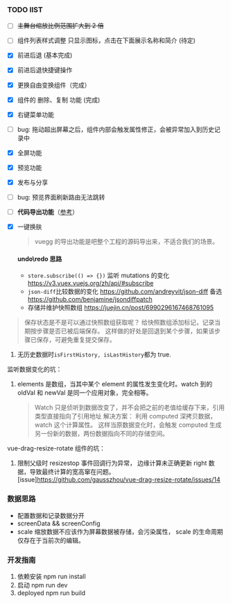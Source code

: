 ### TODO lIST

- [ ] ~~主舞台缩放比例范围扩大到 2 倍~~
- [ ] 组件列表样式调整 只显示图标，点击在下面展示名称和简介 (待定)

- [x] 前进后退 (基本完成)
- [x] 前进后退快捷键操作
- [x] 更换自由变换组件（完成）
- [x] 组件的 删除、复制 功能 (完成)
- [x] 右键菜单功能
- [ ] bug: 拖动超出屏幕之后，组件内部会触发属性修正，会被异常加入到历史记录中
- [x] 全屏功能
- [x] 预览功能
- [x] 发布与分享
- [ ] bug: 预览界面刷新路由无法跳转
- [ ] **代码导出功能**（[参考](https://github.com/vuegg/vuegg)）
- [x] 一键换肤

  > vuegg 的导出功能是吧整个工程的源码导出来，不适合我们的场景。

  #### undo\redo 思路

  - `store.subscribe(() => {})` 监听 mutations 的变化 <https://v3.vuex.vuejs.org/zh/api/#subscribe>
  - `json-diff`比较数据的变化 <https://github.com/andreyvit/json-diff> 备选<https://github.com/benjamine/jsondiffpatch>
  - 存储并维护快照数组 <https://juejin.cn/post/6990296167468761095>

> 保存状态是不是可以通过快照数组获取呢？ 给快照数组添加标记，记录当期按步骤是否已被后端保存。 这样做的好处是回退到某个步骤，如果该步骤已保存，可避免重复提交保存。

1. 无历史数据时`isFirstHistory, isLastHistory`都为 true.

监听数据变化的坑：

1. elements 是数组，当其中某个 element 的属性发生变化时。watch 到的 oldVal 和 newVal 是同一个应用对象，完全相等。
   > Watch 只是侦听到数据改变了，并不会把之前的老值给缓存下来，引用类型直接指向了引用地址
   > 解决方案： 利用 computed 深拷贝数据，watch 这个计算属性。 这样当原数据变化时，会触发 computed 生成另一份新的数据，两份数据指向不同的存储空间。

vue-drag-resize-rotate 组件的坑：

1. 限制父级时 resizestop 事件回调行为异常， 边缘计算未正确更新 right 数据，导致最终计算的宽高窜在问题。[issue]<https://github.com/gausszhou/vue-drag-resize-rotate/issues/14>

### 数据思路

- 配置数据和记录数据分开
- screenData && screenConfig
- scale 缩放数据不应该作为屏幕数据被存储，会污染属性， scale 的生命周期仅存在于当前次的编辑。

<!-- ### 数据变更（解耦） -->

<!-- 属性配置面板数据变化之后应该作为一次 commit 提交到 store， store 更新数据触发主舞台预览 -->

### 开发指南

1. 依赖安装
   npm run install
2. 启动
   npm run dev
3. deployed
   npm run build

